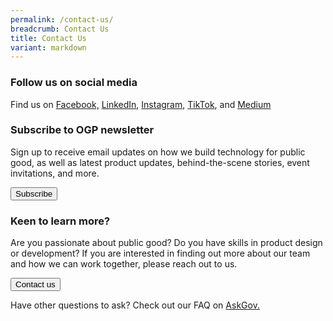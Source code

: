 ```yaml
---
permalink: /contact-us/
breadcrumb: Contact Us
title: Contact Us
variant: markdown
---
```

### **Follow us on social media** 

Find us on [Facebook,](https://www.facebook.com/opengovsg/) [LinkedIn](https://www.linkedin.com/company/open-government-products), [Instagram](https://www.instagram.com/opengovsg/),  [TikTok](https://www.tiktok.com/@opengovsg), and [Medium](https://medium.com/open-government-products)

### **Subscribe to OGP newsletter**
Sign up to receive email updates on how we build technology for public good, as well as latest product updates, behind-the-scene stories, event invitations, and more.

<a href="https://form.gov.sg/654c40ef862b4800122fa177" class="padding--top padding--bottom is-inline-block">
                <button class="bp-button is-secondary is-medium has-text-white is-uppercase search-button">
                    Subscribe
                </button>
            </a>

### **Keen to learn more?**
Are you passionate about public good? Do you have skills in product design or development?  If you are interested in finding out more about our team and how we can work together, please reach out to us.

  <a href="https://form.gov.sg/#!/5bed1be1ccecca000fd23587" class="padding--top padding--bottom is-inline-block">
                <button class="bp-button is-secondary is-medium has-text-white is-uppercase search-button">
                    Contact us
                </button>
            </a>

Have other questions to ask? Check out our FAQ on <a href="https://go.ask.gov.sg/ogp">AskGov.</a>
<!-- Change the width and height values to suit you best -->
